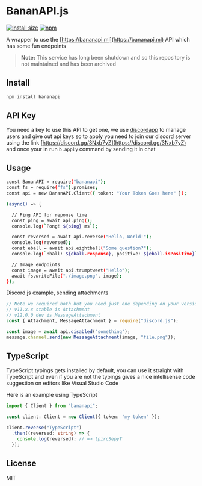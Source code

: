 # BananAPI.js
[![install size](https://packagephobia.now.sh/badge?p=bananapi)](https://packagephobia.now.sh/result?p=bananapi)
[![npm](https://img.shields.io/npm/v/bananapi.svg)](https://npmjs.com/package/bananapi)

A wrapper to use the [https://bananapi.ml](https://bananapi.ml) API which has some fun endpoints

> **Note:** This service has long been shutdown and so this repository is not maintained and has been archived

## Install
```sh
npm install bananapi
```

## API Key
You need a key to use this API to get one, we use [discordapp](https://discordapp.com) to manage users and give out api keys so to apply you need to join our discord server using the link [https://discord.gg/3Nxb7yZ](https://discord.gg/3Nxb7yZ) and once your in run `b.apply` command by sending it in chat

## Usage
```sh
const BananAPI = require("bananapi");
const fs = require("fs").promises;
const api = new BananAPI.Client({ token: "Your Token Goes here" });

(async() => {

  // Ping API for reponse time
  const ping = await api.ping();
  console.log(`Pong! ${ping} ms`);

  const reversed = await api.reverse("Hello, World!");
  console.log(reversed);
  const eball = await api.eightball("Some question?");
  console.log(`8ball: ${eball.response}, positive: ${eball.isPositive}`);

  // Image endpoints
  const image = await api.trumptweet("Hello");
  await fs.writeFile("./image.png", image);
});
```

Discord.js example, sending attachments

```js
// Note we required both but you need just one depending on your version
// v11.x.x stable is Attachment
// v12.0.0 dev is MessageAttachment
const { Attachment, MessageAttachment } = require("discord.js");

const image = await api.disabled("something");
message.channel.send(new MessageAttachment(image, "file.png"));
```

## TypeScript
TypeScript typings gets installed by default, you can use it straight with TypeScript and even if you are not the typings gives a nice intellisense code suggestion on editors like Visual Studio Code

Here is an example using TypeScript
```typescript
import { Client } from "bananapi";

const client: Client = new Client({ token: "my token" });

client.reverse("TypeScript")
  .then((reversed: string) => {
    console.log(reversed); // => tpircSepyT
  });
```

## License
MIT

